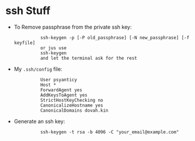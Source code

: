 # ssh Stuff

- To Remove passphrase from the private ssh key: 
                
                ssh-keygen -p [-P old_passphrase] [-N new_passphrase] [-f keyfile]
                or jus use 
                ssh-keygen
                and let the terminal ask for the rest

- My `.ssh/config` file:

                User psyanticy
                Host *
                ForwardAgent yes
                AddKeysToAgent yes
                StrictHostKeyChecking no
                CanonicalizeHostname yes
                CanonicalDomains dovah.kin

- Generate an ssh key:

                ssh-keygen -t rsa -b 4096 -C "your_email@example.com"
